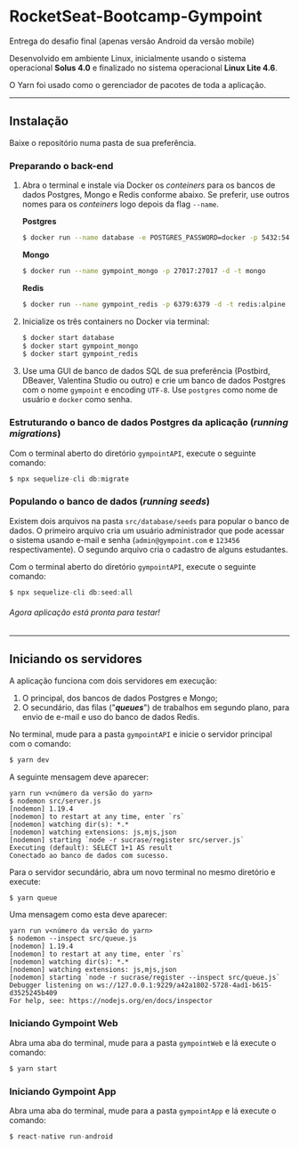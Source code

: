 # RocketSeat-Bootcamp-Gympoint
Entrega do desafio final (apenas versão Android da versão mobile)

Desenvolvido em ambiente Linux, inicialmente usando o sistema operacional <b>Solus 4.0</b> e finalizado no sistema operacional <b>Linux Lite 4.6</b>.

O Yarn foi usado como o gerenciador de pacotes de toda a aplicação.

------------

## Instalação
Baixe o repositório numa pasta de sua preferência.

### Preparando o back-end
1. Abra o terminal e instale via Docker os *conteiners* para os bancos de dados Postgres, Mongo e Redis conforme abaixo. Se preferir, use outros nomes para os *conteiners* logo depois da flag  `--name`.

	**Postgres**
	```bash
	$ docker run --name database -e POSTGRES_PASSWORD=docker -p 5432:5432 -d postgres:11
	```
	**Mongo**
	```bash
	$ docker run --name gympoint_mongo -p 27017:27017 -d -t mongo
	```
	**Redis**
	```bash
	$ docker run --name gympoint_redis -p 6379:6379 -d -t redis:alpine
	```

1. Inicialize os três containers no Docker via terminal:
	```bash
	$ docker start database
	$ docker start gympoint_mongo 
	$ docker start gympoint_redis
	```

1. Use uma GUI de banco de dados SQL de sua preferência (Postbird, DBeaver, Valentina Studio ou outro) e crie um banco de dados Postgres com o nome `gympoint` e encoding `UTF-8`. Use `postgres` como nome de usuário e `docker` como senha.

### Estruturando o banco de dados Postgres da aplicação (*running migrations*)
Com o terminal aberto do diretório `gympointAPI`, execute o seguinte comando:
```javascript
$ npx sequelize-cli db:migrate 
```

### Populando o banco de dados (*running seeds*)
Existem dois arquivos na pasta `src/database/seeds` para popular o banco de dados. O primeiro arquivo cria um usuário administrador que pode acessar o sistema usando e-mail e senha (`admin@gympoint.com` e `123456` respectivamente). O segundo arquivo cria o cadastro de alguns estudantes.

Com o terminal aberto do diretório `gympointAPI`, execute o seguinte comando:
```javascript
$ npx sequelize-cli db:seed:all
```

###### Agora aplicação está pronta para testar! 

------------


## Iniciando os servidores
A aplicação funciona com dois servidores em execução:
1. O principal, dos bancos de dados Postgres e Mongo;
1. O secundário, das filas ("***queues***") de trabalhos em segundo plano, para envio de e-mail e uso do banco de dados Redis.

No terminal, mude para a pasta `gympointAPI` e inicie o servidor principal com o comando:
```bash
$ yarn dev
```
A seguinte mensagem deve aparecer:
```
yarn run v<número da versão do yarn>
$ nodemon src/server.js
[nodemon] 1.19.4
[nodemon] to restart at any time, enter `rs`
[nodemon] watching dir(s): *.*
[nodemon] watching extensions: js,mjs,json
[nodemon] starting `node -r sucrase/register src/server.js`
Executing (default): SELECT 1+1 AS result
Conectado ao banco de dados com sucesso.
```
Para o servidor secundário, abra um novo terminal no mesmo diretório e execute:
```bash
$ yarn queue
```
Uma mensagem como esta deve aparecer:
```
yarn run v<número da versão do yarn>
$ nodemon --inspect src/queue.js
[nodemon] 1.19.4
[nodemon] to restart at any time, enter `rs`
[nodemon] watching dir(s): *.*
[nodemon] watching extensions: js,mjs,json
[nodemon] starting `node -r sucrase/register --inspect src/queue.js`
Debugger listening on ws://127.0.0.1:9229/a42a1802-5728-4ad1-b615-d3525245b409
For help, see: https://nodejs.org/en/docs/inspector
```

### Iniciando Gympoint Web
Abra uma aba do terminal, mude para a pasta `gympointWeb` e lá execute o comando:
```javascript
$ yarn start
```

### Iniciando Gympoint App
Abra uma aba do terminal, mude para a pasta `gympointApp` e lá execute o comando:
```javascript
$ react-native run-android
```
